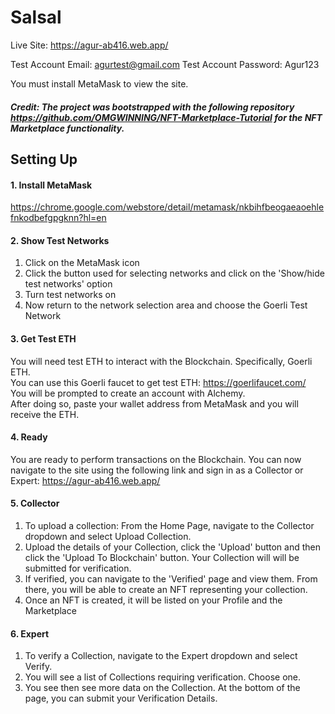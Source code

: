 # Salsal

Live Site: https://agur-ab416.web.app/

Test Account Email: agurtest@gmail.com
Test Account Password: Agur123

You must install MetaMask to view the site.
##### **Credit: The project was bootstrapped with the following repository https://github.com/OMGWINNING/NFT-Marketplace-Tutorial for the NFT Marketplace functionality.**

## Setting Up

#### 1. Install MetaMask 
https://chrome.google.com/webstore/detail/metamask/nkbihfbeogaeaoehlefnkodbefgpgknn?hl=en

#### 2. Show Test Networks 
1. Click on the MetaMask icon
2. Click the button used for selecting networks and click on the 'Show/hide test networks' option
3. Turn test networks on
4. Now return to the network selection area and choose the Goerli Test Network

#### 3. Get Test ETH
You will need test ETH to interact with the Blockchain. Specifically, Goerli ETH.  
You can use this Goerli faucet to get test ETH: https://goerlifaucet.com/  
You will be prompted to create an account with Alchemy.     
After doing so, paste your wallet address from MetaMask and you will receive the ETH.

#### 4. Ready
You are ready to perform transactions on the Blockchain.
You can now navigate to the site using the following link and sign in as a Collector or Expert: https://agur-ab416.web.app/


#### 5. Collector
1. To upload a collection: From the Home Page, navigate to the Collector dropdown and select Upload Collection. 
2. Upload the details of your Collection, click the 'Upload' button and then click the 'Upload To Blockchain' button. Your Collection will will be submitted for verification.
3. If verified, you can navigate to the 'Verified' page and view them. From there, you will be able to create an NFT representing your collection. 
4. Once an NFT is created, it will be listed on your Profile and the Marketplace

#### 6. Expert
1. To verify a Collection, navigate to the Expert dropdown and select Verify.
2. You will see a list of Collections requiring verification. Choose one.
3. You see then see more data on the Collection. At the bottom of the page, you can submit your Verification Details.


